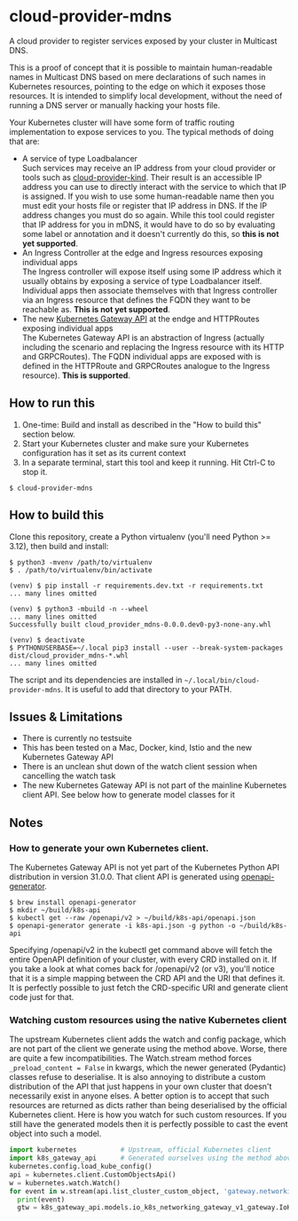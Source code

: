 # cloud-provider-mdns

A cloud provider to register services exposed by your cluster in Multicast DNS.

This is a proof of concept that it is possible to maintain human-readable names in Multicast DNS based on mere
declarations of such names in Kubernetes resources, pointing to the edge on which it exposes those resources. It is
intended to simplify local development, without the need of running a DNS server or manually hacking your hosts file.

Your Kubernetes cluster will have some form of traffic routing implementation to expose services to you. The typical
methods of doing that are:

* A service of type Loadbalancer  
  Such services may receive an IP address from your cloud provider or tools such as [cloud-provider-kind](https://github.com/kubernetes-sigs/cloud-provider-kind). Their result is an accessible IP address you can use to directly interact with the service to which that IP is assigned. If you wish to use some human-readable name then you must edit your hosts file or register that IP address in DNS. If the IP address changes you must do so again. While this tool could register that IP address for you in mDNS, it would have to do so by evaluating some label or annotation and it doesn't currently do this, so **this is not yet supported**.
* An Ingress Controller at the edge and Ingress resources exposing individual apps  
  The Ingress controller will expose itself using some IP address which it usually obtains by exposing a service of type Loadbalancer itself. Individual apps then associate themselves with that Ingress controller via an Ingress resource that defines the FQDN they want to be reachable as. **This is not yet supported**.
* The new [Kubernetes Gateway API](https://gateway-api.sigs.k8s.io) at the endge and HTTPRoutes exposing individual apps  
  The Kubernetes Gateway API is an abstraction of Ingress (actually including the scenario and replacing the Ingress resource with its HTTP and GRPCRoutes). The FQDN individual apps are exposed with is defined in the HTTPRoute and GRPCRoutes analogue to the Ingress resource). **This is supported**.

## How to run this

1. One-time: Build and install as described in the "How to build this" section below. 
2. Start your Kubernetes cluster and make sure your Kubernetes configuration has it set as its current context
3. In a separate terminal, start this tool and keep it running. Hit Ctrl-C to stop it.

```shell
$ cloud-provider-mdns
```

## How to build this

Clone this repository, create a Python virtualenv (you'll need Python >= 3.12), then build and install:

```shell
$ python3 -mvenv /path/to/virtualenv
$ . /path/to/virtualenv/bin/activate

(venv) $ pip install -r requirements.dev.txt -r requirements.txt
... many lines omitted

(venv) $ python3 -mbuild -n --wheel
... many lines omitted
Successfully built cloud_provider_mdns-0.0.0.dev0-py3-none-any.whl

(venv) $ deactivate
$ PYTHONUSERBASE=~/.local pip3 install --user --break-system-packages dist/cloud_provider_mdns-*.whl
... many lines omitted
```

The script and its dependencies are installed in `~/.local/bin/cloud-provider-mdns`. It is useful to add that directory
to your PATH.

## Issues & Limitations

* There is currently no testsuite
* This has been tested on a Mac, Docker, kind, Istio and the new Kubernetes Gateway API
* There is an unclean shut down of the watch client session when cancelling the watch task
* The new Kubernetes Gateway API is not part of the mainline Kubernetes client API. See below how to generate model classes for it

## Notes

### How to generate your own Kubernetes client.

The Kubernetes Gateway API is not yet part of the Kubernetes Python API distribution in version 31.0.0. 
That client API is generated using [openapi-generator](https://openapi-generator.tech).

```shell
$ brew install openapi-generator
$ mkdir ~/build/k8s-api
$ kubectl get --raw /openapi/v2 > ~/build/k8s-api/openapi.json
$ openapi-generator generate -i k8s-api.json -g python -o ~/build/k8s-api
```

Specifying /openapi/v2 in the kubectl get command above will fetch the entire OpenAPI definition of your cluster, with
every CRD installed on it. If you take a look at what comes back for /openapi/v2 (or v3), you'll notice that it is a
simple mapping between the CRD API and the URI that defines it. It is perfectly possible to just fetch the CRD-specific
URI and generate client code just for that.

### Watching custom resources using the native Kubernetes client

The upstream Kubernetes client adds the watch and config package, which are not part of the client we generate using
the method above. Worse, there are quite a few incompatibilities. The Watch.stream method forces 
`_preload_content = False` in kwargs, which the newer generated (Pydantic) classes refuse to deserialise. It is also
annoying to distribute a custom distribution of the API that just happens in your own cluster that doesn't necessarily
exist in anyone elses. A better option is to accept that such resources are returned as dicts rather than being
deserialised by the official Kubernetes client. Here is how you watch for such custom resources. If you still have the
generated models then it is perfectly possible to cast the event object into such a model.

```python
import kubernetes           # Upstream, official Kubernetes client
import k8s_gateway_api      # Generated ourselves using the method above
kubernetes.config.load_kube_config()
api = kubernetes.client.CustomObjectsApi()
w = kubernetes.watch.Watch()
for event in w.stream(api.list_cluster_custom_object, 'gateway.networking.k8s.io', 'v1', 'gateways'):
  print(event)
  gtw = k8s_gateway_api.models.io_k8s_networking_gateway_v1_gateway.IoK8sNetworkingGatewayV1Gateway.model_validate(event['object'])
```
